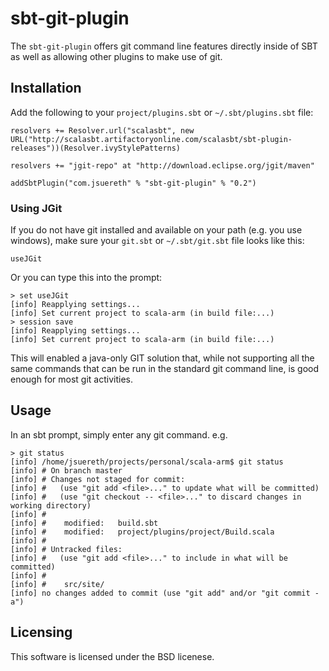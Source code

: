 # sbt-git-plugin #

The `sbt-git-plugin` offers git command line features directly inside of SBT as well as allowing other plugins to make use of git.

## Installation ##

Add the following to your `project/plugins.sbt` or `~/.sbt/plugins.sbt` file:
    
    resolvers += Resolver.url("scalasbt", new URL("http://scalasbt.artifactoryonline.com/scalasbt/sbt-plugin-releases"))(Resolver.ivyStylePatterns)
    
    resolvers += "jgit-repo" at "http://download.eclipse.org/jgit/maven"
    
    addSbtPlugin("com.jsuereth" % "sbt-git-plugin" % "0.2")

### Using JGit ###

If you do not have git installed and available on your path (e.g. you use windows), make sure your `git.sbt` or `~/.sbt/git.sbt` file looks like this:
    
    useJGit

Or you can type this into the prompt:

    > set useJGit
    [info] Reapplying settings...
    [info] Set current project to scala-arm (in build file:...)
    > session save
    [info] Reapplying settings...
    [info] Set current project to scala-arm (in build file:...)

This will enabled a java-only GIT solution that, while not supporting all the same commands that can be run in the standard git command line, is good enough for most git activities.

## Usage ##

In an sbt prompt, simply enter any git command.  e.g.

    > git status
    [info] /home/jsuereth/projects/personal/scala-arm$ git status
    [info] # On branch master
    [info] # Changes not staged for commit:
    [info] #   (use "git add <file>..." to update what will be committed)
    [info] #   (use "git checkout -- <file>..." to discard changes in working directory)
    [info] #
    [info] #	modified:   build.sbt
    [info] #	modified:   project/plugins/project/Build.scala
    [info] #
    [info] # Untracked files:
    [info] #   (use "git add <file>..." to include in what will be committed)
    [info] #
    [info] #	src/site/
    [info] no changes added to commit (use "git add" and/or "git commit -a")


## Licensing ##

This software is licensed under the BSD licenese.
